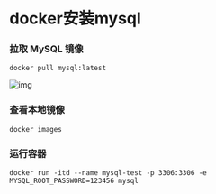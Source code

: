# docker安装mysql

### 拉取 MySQL 镜像

```
docker pull mysql:latest
```

![img](https://www.runoob.com/wp-content/uploads/2016/06/docker-mysql3.png)

### 查看本地镜像

```
docker images
```

### 运行容器

```
docker run -itd --name mysql-test -p 3306:3306 -e MYSQL_ROOT_PASSWORD=123456 mysql
```

